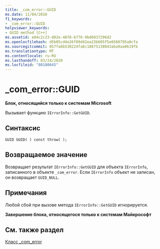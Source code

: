 ```yaml
---
title: _com_error::GUID
ms.date: 11/04/2016
f1_keywords:
- _com_error::GUID
helpviewer_keywords:
- GUID method [C++]
ms.assetid: e84c2c23-d02e-48f8-b776-9bd6937296d2
ms.openlocfilehash: d5b05cd4e26f89d42ea23b605f5e6560795a0cfa
ms.sourcegitcommit: 857fa6b530224fa6c18675138043aba9aa0619fb
ms.translationtype: MT
ms.contentlocale: ru-RU
ms.lasthandoff: 03/24/2020
ms.locfileid: "80180645"
---
```

# <a name="_com_errorguid"></a>_com_error::GUID

**Блок, относящийся только к системам Microsoft**

Вызывает функцию `IErrorInfo::GetGUID`.

## <a name="syntax"></a>Синтаксис

```
GUID GUID( ) const throw( );
```

## <a name="return-value"></a>Возвращаемое значение

Возвращает результат `IErrorInfo::GetGUID` для объекта `IErrorInfo`, записанного в объекте `_com_error`. Если `IErrorInfo` объект не записан, он возвращает `GUID_NULL`.

## <a name="remarks"></a>Примечания

Любой сбой при вызове метода `IErrorInfo::GetGUID` игнорируется.

**Завершение блока, относящегося только к системам Майкрософт**

## <a name="see-also"></a>См. также раздел

[Класс _com_error](../cpp/com-error-class.md)
